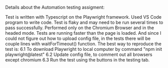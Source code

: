 Details about the Automation testing assigment:

Test is written with Typescript on the Playwright framework.
Used VS Code program to write code.
Test is flaky and may need to be run several times to pass successfully.
Performed only on the Chromium Browser and in the headed mode.
Tests are running faster than the page is loaded. And since I could not figure out how to upload config file, in the tests there will be couple lines with waitForTimeout() function.
The best way to reproduce the test is: 6.1 To download Playwright to local computer by command "npm init playwright@latest" 6.2 Update config file, to comment out all browsers except chromium 6.3 Run the test using the buttons in the testing tab.

